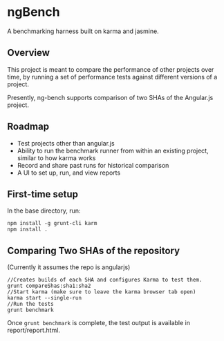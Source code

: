 # ngBench

A benchmarking harness built on karma and jasmine.


## Overview

This project is meant to compare the performance of
other projects over time, by running a set of
performance tests against different versions of
a project.

Presently, ng-bench supports comparison of two
SHAs of the Angular.js project.

## Roadmap

 * Test projects other than angular.js
 * Ability to run the benchmark runner from within
    an existing project, similar to how karma works
 * Record and share past runs for historical comparison
 * A UI to set up, run, and view reports

First-time setup
-------

In the base directory, run:
```
npm install -g grunt-cli karm
npm install .
```

Comparing Two SHAs of the repository
--------

(Currently it assumes the repo is angularjs)

```
//Creates builds of each SHA and configures Karma to test them.
grunt compareShas:sha1:sha2
//Start karma (make sure to leave the karma browser tab open)
karma start --single-run
//Run the tests
grunt benchmark
```

Once `grunt benchmark` is complete, the test output is available
in report/report.html.

